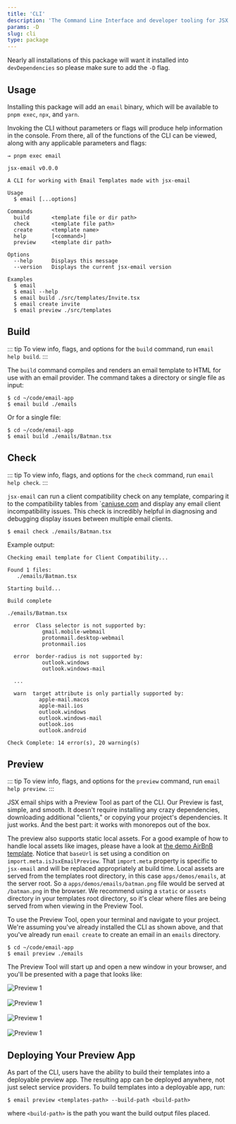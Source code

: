 ```yaml
---
title: 'CLI'
description: 'The Command Line Interface and developer tooling for JSX email'
params: -D
slug: cli
type: package
---
```


<!--@include: @/include/header.md-->

<!--@include: @/include/install.md-->

Nearly all installations of this package will want it installed into `devDependencies` so please make sure to add the `-D` flag.

## Usage

Installing this package will add an `email` binary, which will be available to `pnpm exec`, `npx`, and `yarn`.

Invoking the CLI without parameters or flags will produce help information in the console. From there, all of the functions of the CLI can be viewed, along with any applicable parameters and flags:

```console
→ pnpm exec email

jsx-email v0.0.0

A CLI for working with Email Templates made with jsx-email

Usage
  $ email [...options]

Commands
  build       <template file or dir path>
  check       <template file path>
  create      <template name>
  help        [<command>]
  preview     <template dir path>

Options
  --help      Displays this message
  --version   Displays the current jsx-email version

Examples
  $ email
  $ email --help
  $ email build ./src/templates/Invite.tsx
  $ email create invite
  $ email preview ./src/templates
```

## Build

::: tip
To view info, flags, and options for the `build` command, run `email help build`.
:::

The `build` command compiles and renders an email template to HTML for use with an email provider. The command takes a directory or single file as input:

```console
$ cd ~/code/email-app
$ email build ./emails
```

Or for a single file:

```console
$ cd ~/code/email-app
$ email build ./emails/Batman.tsx
```

## Check

::: tip
To view info, flags, and options for the `check` command, run `email help check`.
:::

`jsx-email` can run a client compatibility check on any template, comparing it to the compatibility tables from `[caniuse.com](https://caniemail.com/) and display any email client incompatibility issues. This check is incredibly helpful in diagnosing and debugging display issues between multiple email clients.

```console
$ email check ./emails/Batman.tsx
```

Example output:

```console
Checking email template for Client Compatibility...

Found 1 files:
   ./emails/Batman.tsx

Starting build...

Build complete

./emails/Batman.tsx

  error  Class selector is not supported by:
           gmail.mobile-webmail
           protonmail.desktop-webmail
           protonmail.ios

  error  border-radius is not supported by:
           outlook.windows
           outlook.windows-mail

  ...

  warn  target attribute is only partially supported by:
          apple-mail.macos
          apple-mail.ios
          outlook.windows
          outlook.windows-mail
          outlook.ios
          outlook.android

Check Complete: 14 error(s), 20 warning(s)
```

## Preview

::: tip
To view info, flags, and options for the `preview` command, run `email help preview`.
:::

JSX email ships with a Preview Tool as part of the CLI. Our Preview is fast, simple, and smooth. It doesn't require installing any crazy dependencies, downloading additional "clients," or copying your project's dependencies. It just works. And the best part: it works with monorepos out of the box.

The preview also supports static local assets. For a good example of how to handle local assets like images, please have a look at [the demo AirBnB template](https://github.com/shellscape/jsx-email/blob/main/apps/demo/emails/airbnb-review.tsx). Notice that `baseUrl` is set using a condition on `import.meta.isJsxEmailPreview`. That `import.meta` property is specific to `jsx-email` and will be replaced appropriately at build time. Local assets are served from the templates root directory, in this case `apps/demos/emails`, at the server root. So a `apps/demos/emails/batman.png` file would be served at `/batman.png` in the browser. We recommend using a `static` or `assets` directory in your templates root directory, so it's clear where files are being served from when viewing in the Preview Tool.

To use the Preview Tool, open your terminal and navigate to your project. We're assuming you've already installed the CLI as shown above, and that you've already run `email create` to create an email in an `emails` directory.

```console
$ cd ~/code/email-app
$ email preview ./emails
```

The Preview Tool will start up and open a new window in your browser, and you'll be presented with a page that looks like:

![Preview 1](/preview-1.png)<br/><br/>
![Preview 1](/preview-2.png)<br/><br/>
![Preview 1](/preview-3.png)<br/><br/>
![Preview 1](/preview-4.png)

## Deploying Your Preview App

As part of the CLI, users have the ability to build their templates into a deployable preview app. The resulting app can be deployed anywhere, not just select service providers. To build templates into a deployable app, run:

```console
$ email preview <templates-path> --build-path <build-path>
```

where `<build-path>` is the path you want the build output files placed.
